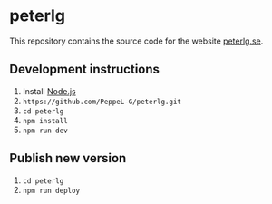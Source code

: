 # peterlg
This repository contains the source code for the website [peterlg.se](http://peterlg.se).

## Development instructions
1. Install [Node.js](https://nodejs.org/en/)
2. `https://github.com/PeppeL-G/peterlg.git`
3. `cd peterlg`
4. `npm install`
5. `npm run dev`

## Publish new version
1. `cd peterlg`
2. `npm run deploy`